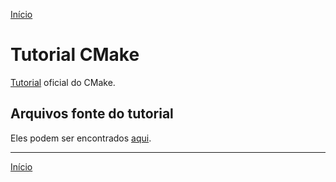 [Início](/README.md)

# Tutorial CMake
[Tutorial](https://cmake.org/cmake/help/v3.19/guide/tutorial/index.html) oficial 
do CMake. 

## Arquivos fonte do tutorial
Eles podem ser encontrados [aqui](https://github.com/Kitware/CMake/tree/master/Help/guide/tutorial).


---
[Início](/README.md)

